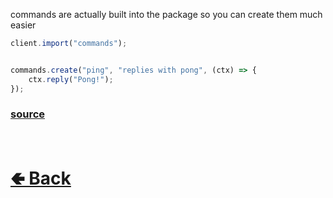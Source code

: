 commands are actually built into the package so you can create them much easier<br>

```js
client.import("commands");


commands.create("ping", "replies with pong", (ctx) => {
    ctx.reply("Pong!");
});
```

### [source](https://github.com/paigeroid/noscord.js/tree/main/src/Services/CommandService)

<br> <h1> [🢀 Back](https://github.com/paigeroid/noscord.js/wiki/Guides) </h1>